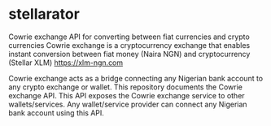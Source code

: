 # stellarator
Cowrie exchange API for converting between fiat currencies and crypto currencies
Cowrie exchange is a cryptocurrency exchange that enables instant conversion between fiat money (Naira NGN) and cryptocurrency (Stellar XLM)
https://xlm-ngn.com

Cowrie exchange acts as a bridge connecting any Nigerian bank account to any crypto exchange or wallet.
This repository documents the Cowrie exchange API. This API exposes the Cowrie exchange service to other wallets/services.
Any wallet/service provider can connect any Nigerian bank account using this API.
